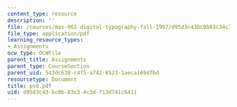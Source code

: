 ```yaml
---
content_type: resource
description: ''
file: /courses/mas-962-digital-typography-fall-1997/d95d3c43bc0b83c34c3df13d741c6411_ps6.pdf
file_type: application/pdf
learning_resource_types:
- Assignments
ocw_type: OCWFile
parent_title: Assignments
parent_type: CourseSection
parent_uid: 543dc638-c4f5-a742-6523-1aeca169dfbd
resourcetype: Document
title: ps6.pdf
uid: d95d3c43-bc0b-83c3-4c3d-f13d741c6411
---
```

